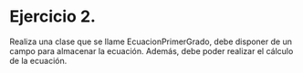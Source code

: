 # Ejercicio 2.
Realiza una clase que se llame EcuacionPrimerGrado, debe disponer de un campo para 
almacenar la ecuación. Además, debe poder realizar el cálculo de la ecuación. 